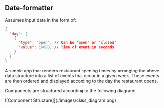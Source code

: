 ## Date-formatter

Assumes input data in the form of:

```json
{
  "day": [
    { 
      "type": "open", // Can be "open" or "closed"
      "value": 16000, // Time of event in seconds
    }
  ]
}
```

A simple app that renders restaurant opening times by arranging the above data structure into a list of events that occur in a given week. These events are then ordered and displayed according to the day the restaurant opens. 

Components are structured according to the following diagram:

![Component Structure]](./images/class_diagram.png)

